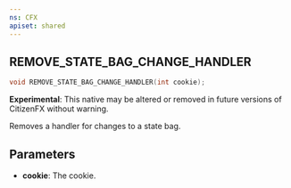 ```yaml
---
ns: CFX
apiset: shared
---
```

## REMOVE_STATE_BAG_CHANGE_HANDLER

```c
void REMOVE_STATE_BAG_CHANGE_HANDLER(int cookie);
```

**Experimental**: This native may be altered or removed in future versions of CitizenFX without warning.

Removes a handler for changes to a state bag.

## Parameters
* **cookie**: The cookie.
